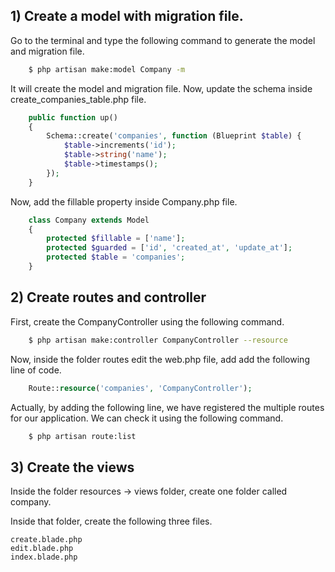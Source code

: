 ## 1) Create a model with migration file.

Go to the terminal and type the following command to generate the model and migration file.

```bash
    $ php artisan make:model Company -m
```

It will create the model and migration file. Now, update the schema inside <timestamp>create_companies_table.php file.

```php
    public function up()
    {
        Schema::create('companies', function (Blueprint $table) {
            $table->increments('id');
            $table->string('name');
            $table->timestamps();
        });
    }
```

Now, add the fillable property inside Company.php file.

```php
    class Company extends Model
    {
        protected $fillable = ['name'];
        protected $guarded = ['id', 'created_at', 'update_at'];
        protected $table = 'companies';
    }
```

## 2) Create routes and controller
 
First, create the CompanyController using the following command.

```bash
    $ php artisan make:controller CompanyController --resource
```

Now, inside the folder routes edit the web.php file, add add the following line of code.

```php
    Route::resource('companies', 'CompanyController');
```

Actually, by adding the following line, we have registered the multiple routes for our application. We can check it using the following command.

```bash
    $ php artisan route:list
``` 
 
 ## 3) Create the views
 
Inside the folder resources -> views folder, create one folder called company.

Inside that folder, create the following three files.

    create.blade.php
    edit.blade.php
    index.blade.php
 
